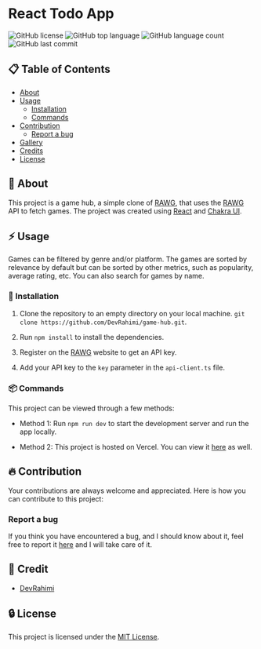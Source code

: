 # React Todo App

![GitHub license](https://img.shields.io/badge/license-MIT-blue.svg)
![GitHub top language](https://img.shields.io/github/languages/top/DevRahimi/game-hub)
![GitHub language count](https://img.shields.io/github/languages/count/DevRahimi/game-hub)
![GitHub last commit](https://img.shields.io/github/last-commit/DevRahimi/game-hub)

## :clipboard: Table of Contents

- [About](#green_book-about)
- [Usage](#zap-usage)
  - [Installation](#electric_plug-installation)
  - [Commands](#package-commands)
- [Contribution](#fire-contribution)
  - [Report a bug](#report-a-bug)
- [Gallery](#camera-gallery)
- [Credits](#credits)
- [License](#license)

## :green_book: About

This project is a game hub, a simple clone of <a href="https://rawg.io" target="_blank">RAWG</a>, that uses the <a href="https://rawg.io" target="_blank">RAWG</a> API to fetch games. The project was created using <a href="https://react.dev" target="_blank">React</a> and <a href="https://chakra-ui.com" target="_blank">Chakra UI</a>.

## :zap: Usage

Games can be filtered by genre and/or platform. The games are sorted by relevance by default but can be sorted by other metrics, such as popularity, average rating, etc. You can also search for games by name.

### :electric_plug: Installation

1.  Clone the repository to an empty directory on your local machine.
    `git clone https://github.com/DevRahimi/game-hub.git`.

1.  Run `npm install` to install the dependencies.

1.  Register on the <a href="https://rawg.io" target="_blank">RAWG</a> website to get an API key.

1.  Add your API key to the `key` parameter in the `api-client.ts` file.

### :package: Commands

This project can be viewed through a few methods:

- Method 1: Run `npm run dev` to start the development server and run the app locally.

- Method 2: This project is hosted on Vercel. You can view it <a href="https://game-hub-devrahimi.vercel.app" target="_blank">here</a> as well.

## :fire: Contribution

Your contributions are always welcome and appreciated. Here is how you can contribute to this project:

### Report a bug

If you think you have encountered a bug, and I should know about it, feel free to report it <a href="https://github.com/DevRahimi/game-hub/issues" target="_blank">here</a> and I will take care of it.

<!-- TODO: Change image -->
<!-- ##  :camera: Gallery

![Alt text](https://github.com/DevRahimi/rock-paper-scissors/blob/master/gallery/Demo.gif "Demo") -->

## :star2: Credit

- <a href="https://github.com/DevRahimi/" target="_blank">DevRahimi</a>

## :lock: License

This project is licensed under the [MIT License](LICENSE.md).
